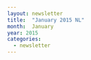 ```yaml
---
layout: newsletter
title:  "January 2015 NL"
month:	January
year: 2015   
categories: 
  - newsletter
---
```


